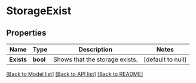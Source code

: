 # StorageExist

## Properties

Name | Type | Description | Notes
---- | ---- | ----------- | -----
**Exists** | **bool** | Shows that the storage exists. | [default to null]

[[Back to Model list]](../README.md#documentation-for-models) [[Back to API list]](../README.md#documentation-for-api-endpoints) [[Back to README]](../README.md)
